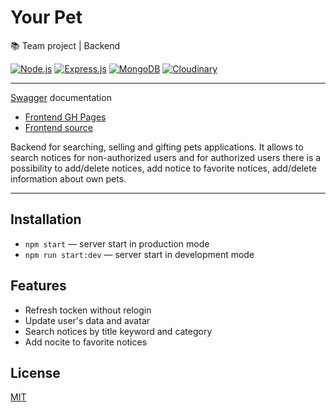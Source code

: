 # Your Pet

📚 Team project | Backend

[![Node.js](https://img.shields.io/badge/Node.js-339933?style=for-the-badge&logo=nodedotjs&logoColor=white)](#) [![Express.js](https://img.shields.io/badge/Express.js-000000?style=for-the-badge&logo=express&logoColor=white)](#) [![MongoDB](https://img.shields.io/badge/MongoDB-4EA94B?style=for-the-badge&logo=mongodb&logoColor=white)](#) [![Cloudinary](https://img.shields.io/badge/Cloudinary-2986cc?style=for-the-badge&logo=cloudinary&logoColor=white)](#)

_______________________

[Swagger](https://team-project-pets-backend.onrender.com/api-docs/) documentation

- [Frontend GH Pages](https://sig1smund.github.io/final-fullstack-team-proj/)
- [Frontend source](https://github.com/Sig1smund/final-fullstack-team-proj)

Backend for searching, selling and gifting pets applications. It allows to search notices for non-authorized users and for authorized users there is a possibility to add/delete notices, add notice to favorite notices, add/delete information about own pets.

_____________________

## Installation

- `npm start` &mdash; server start in production mode
- `npm run start:dev` &mdash; server start in development mode

## Features

- Refresh tocken without relogin
- Update user's data and avatar
- Search notices by title keyword and category
- Add nocite to favorite notices

## License

[MIT](https://opensource.org/licenses/MIT)
